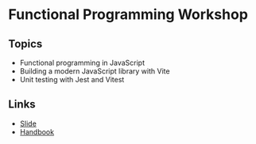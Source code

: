 # Functional Programming Workshop

## Topics

- Functional programming in JavaScript
- Building a modern JavaScript library with Vite
- Unit testing with Jest and Vitest

## Links

- [Slide](https://docs.google.com/presentation/d/14Navycm3I2oFvE0DdUNzVtvLhRRs1BM_V2xTy_azRt0/edit?usp=sharing)
- [Handbook](https://kklab-com.gitlab.io/vd/0-1-lab/functional-programming-workshop)
